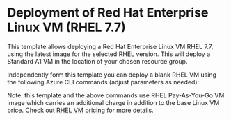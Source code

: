 # Deployment of Red Hat Enterprise Linux VM (RHEL 7.7)


This template allows deploying a Red Hat Enterprise Linux VM RHEL 7.7, using the latest image for the selected RHEL version. This will deploy a Standard A1 VM in the location of your chosen resource group.

Independently form this template you can deploy a blank RHEL VM using the following Azure CLI commands (adjust parameters as needed):


Note: this template and the above commands use RHEL Pay-As-You-Go VM image which carries an additional charge in addition to the base Linux VM price. Check out [RHEL VM pricing](https://azure.microsoft.com/en-us/pricing/details/virtual-machines/#red-hat) for more details.  

